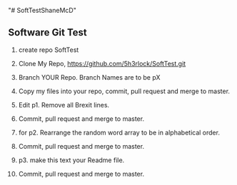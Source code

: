 "# SoftTestShaneMcD" 

## Software Git Test
 
 
1. create repo SoftTest<YourName>
 
2. Clone My Repo, https://github.com/5h3rlock/SoftTest.git
 
3. Branch YOUR Repo. Branch Names are to be pX<YourName>
 
4. Copy my files into your repo, commit, pull request and merge to master.
 
5. Edit p1. Remove all Brexit lines.
 
6. Commit, pull request and merge to master.
 
7. for p2. Rearrange the random word array to be in alphabetical order.
 
8. Commit, pull request and merge to master.
 
9. p3. make this text your Readme file.
 
10. Commit, pull request and merge to master.
